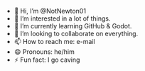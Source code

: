 - 👋 Hi, I’m @NotNewton01
- 👀 I’m interested in a lot of things.
- 🌱 I’m currently learning GitHub & Godot.
- 💞️ I’m looking to collaborate on everything.
- 📫 How to reach me: e-mail
- 😄 Pronouns: he/him
- ⚡ Fun fact: I go caving

<!---
NotNewton01/NotNewton01 is a ✨ special ✨ repository because its `README.md` (this file) appears on your GitHub profile.
You can click the Preview link to take a look at your changes.
--->
